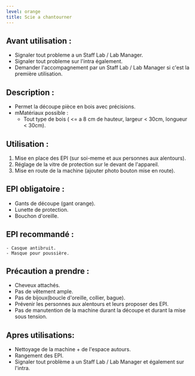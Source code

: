 ```yaml
---
level: orange
title: Scie a chantourner
---
```


## Avant utilisation : 

- Signaler tout probleme a un Staff Lab / Lab Manager.
- Signaler tout probleme sur l'intra également.
- Demander l'accompagnement par un Staff Lab / Lab Manager si c'est la première utilisation.

## Description : 

- Permet la découpe pièce en bois avec précisions.
- mMatériaux possible : 
  - Tout type de bois ( <= a 8 cm de hauteur, largeur < 30cm, longueur < 30cm).

## Utilisation : 

1. Mise en place des EPI (sur soi-meme et aux personnes aux alentours). 
2. Réglage de la vitre de protection sur le devant de l'appareil. 
3. Mise en route de la machine (ajouter photo bouton mise en route). 

## EPI obligatoire : 

- Gants de découpe (gant orange).
- Lunette de protection.
- Bouchon d'oreille.

## EPI recommandé : 

	- Casque antibruit.
	- Masque pour poussière.

## Précaution a prendre : 

- Cheveux attachés.
- Pas de vêtement ample.
- Pas de bijoux(boucle d'oreille, collier, bague).
- Prévenir les personnes aux alentours et leurs proposer des EPI.
- Pas de manutention de la machine durant la découpe et durant la mise sous tension.

## Apres utilisations: 

- Nettoyage de la machine + de l'espace autours.
- Rangement des EPI.
- Signaler tout problème a un Staff Lab / Lab Manager et également sur l'intra.